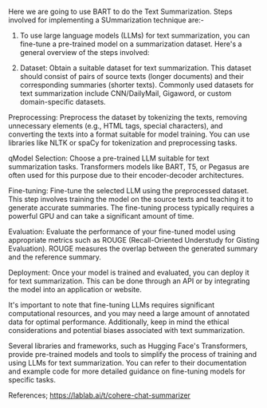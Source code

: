 Here we are going to use BART to do the Text Summarization.
Steps involved for implementing a SUmmarization technique are:- 
1. To use large language models (LLMs) for text summarization, you can fine-tune a pre-trained model on a summarization dataset. Here's a general overview of the steps involved:

2. Dataset: Obtain a suitable dataset for text summarization. This dataset should consist of pairs of source texts (longer documents) and their corresponding summaries (shorter texts). Commonly used datasets for text summarization include CNN/DailyMail, Gigaword, or custom domain-specific datasets.

Preprocessing: Preprocess the dataset by tokenizing the texts, removing unnecessary elements (e.g., HTML tags, special characters), and converting the texts into a format suitable for model training. You can use libraries like NLTK or spaCy for tokenization and preprocessing tasks.

qModel Selection: Choose a pre-trained LLM suitable for text summarization tasks. Transformers models like BART, T5, or Pegasus are often used for this purpose due to their encoder-decoder architectures.

Fine-tuning: Fine-tune the selected LLM using the preprocessed dataset. This step involves training the model on the source texts and teaching it to generate accurate summaries. The fine-tuning process typically requires a powerful GPU and can take a significant amount of time.

Evaluation: Evaluate the performance of your fine-tuned model using appropriate metrics such as ROUGE (Recall-Oriented Understudy for Gisting Evaluation). ROUGE measures the overlap between the generated summary and the reference summary.

Deployment: Once your model is trained and evaluated, you can deploy it for text summarization. This can be done through an API or by integrating the model into an application or website.

It's important to note that fine-tuning LLMs requires significant computational resources, and you may need a large amount of annotated data for optimal performance. Additionally, keep in mind the ethical considerations and potential biases associated with text summarization.

Several libraries and frameworks, such as Hugging Face's Transformers, provide pre-trained models and tools to simplify the process of training and using LLMs for text summarization. You can refer to their documentation and example code for more detailed guidance on fine-tuning models for specific tasks.

References;
https://lablab.ai/t/cohere-chat-summarizer
